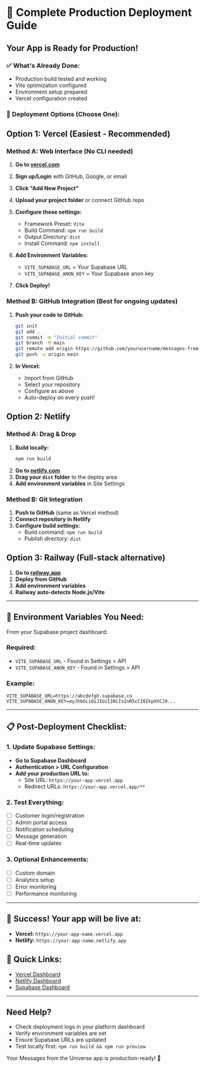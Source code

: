 # 🚀 Complete Production Deployment Guide

## Your App is Ready for Production! 

### ✅ What's Already Done:
- Production build tested and working
- Vite optimization configured
- Environment setup prepared
- Vercel configuration created

### 🎯 Deployment Options (Choose One):

## Option 1: Vercel (Easiest - Recommended)

### Method A: Web Interface (No CLI needed)
1. **Go to [vercel.com](https://vercel.com)**
2. **Sign up/Login** with GitHub, Google, or email
3. **Click "Add New Project"**
4. **Upload your project folder** or connect GitHub repo
5. **Configure these settings:**
   - Framework Preset: `Vite`
   - Build Command: `npm run build`
   - Output Directory: `dist`
   - Install Command: `npm install`

6. **Add Environment Variables:**
   - `VITE_SUPABASE_URL` = Your Supabase URL
   - `VITE_SUPABASE_ANON_KEY` = Your Supabase anon key

7. **Click Deploy!**

### Method B: GitHub Integration (Best for ongoing updates)
1. **Push your code to GitHub:**
   ```bash
   git init
   git add .
   git commit -m "Initial commit"
   git branch -M main
   git remote add origin https://github.com/yourusername/messages-from-universe.git
   git push -u origin main
   ```

2. **In Vercel:**
   - Import from GitHub
   - Select your repository
   - Configure as above
   - Auto-deploy on every push!

## Option 2: Netlify

### Method A: Drag & Drop
1. **Build locally:**
   ```bash
   npm run build
   ```
2. **Go to [netlify.com](https://netlify.com)**
3. **Drag your `dist` folder** to the deploy area
4. **Add environment variables** in Site Settings

### Method B: Git Integration
1. **Push to GitHub** (same as Vercel method)
2. **Connect repository in Netlify**
3. **Configure build settings:**
   - Build command: `npm run build`
   - Publish directory: `dist`

## Option 3: Railway (Full-stack alternative)

1. **Go to [railway.app](https://railway.app)**
2. **Deploy from GitHub**
3. **Add environment variables**
4. **Railway auto-detects Node.js/Vite**

---

## 🔧 Environment Variables You Need:

From your Supabase project dashboard:

### Required:
- `VITE_SUPABASE_URL` - Found in Settings > API
- `VITE_SUPABASE_ANON_KEY` - Found in Settings > API

### Example:
```
VITE_SUPABASE_URL=https://abcdefgh.supabase.co
VITE_SUPABASE_ANON_KEY=eyJhbGciOiJIUzI1NiIsInR5cCI6IkpXVCJ9...
```

---

## 📋 Post-Deployment Checklist:

### 1. Update Supabase Settings:
- **Go to Supabase Dashboard**
- **Authentication > URL Configuration**
- **Add your production URL to:**
  - Site URL: `https://your-app.vercel.app`
  - Redirect URLs: `https://your-app.vercel.app/**`

### 2. Test Everything:
- [ ] Customer login/registration
- [ ] Admin portal access  
- [ ] Notification scheduling
- [ ] Message generation
- [ ] Real-time updates

### 3. Optional Enhancements:
- [ ] Custom domain
- [ ] Analytics setup
- [ ] Error monitoring
- [ ] Performance monitoring

---

## 🎉 Success! Your app will be live at:
- **Vercel:** `https://your-app-name.vercel.app`
- **Netlify:** `https://your-app-name.netlify.app`

## 🔗 Quick Links:
- [Vercel Dashboard](https://vercel.com/dashboard)
- [Netlify Dashboard](https://app.netlify.com)
- [Supabase Dashboard](https://supabase.com/dashboard)

---

## Need Help?
- Check deployment logs in your platform dashboard
- Verify environment variables are set
- Ensure Supabase URLs are updated
- Test locally first: `npm run build && npm run preview`

Your Messages from the Universe app is production-ready! 🌟
